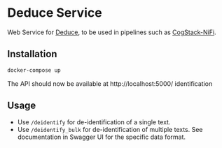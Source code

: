 # Deduce Service
Web Service for [Deduce](https://github.com/vmenger/deduce), to be used in pipelines such as [CogStack-NiFi](https://github.com/cogstack/cogstack-nifi).

## Installation
```bash
docker-compose up
```

The API should now be available at http://localhost:5000/
identification
## Usage
- Use `/deidentify` for de-identification of a single text.
- Use `/deidentify_bulk` for de-identification of multiple texts.
See documentation in Swagger UI for the specific data format. 